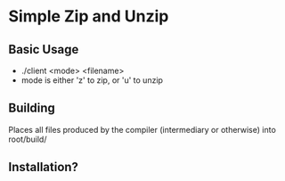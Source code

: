 # Simple Zip and Unzip

## Basic Usage
- ./client &lt;mode&gt; &lt;filename&gt;
- mode is either 'z' to zip, or 'u' to unzip

## Building
Places all files produced by the compiler (intermediary or otherwise) into root/build/

## Installation?